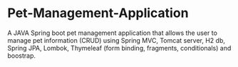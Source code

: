 # Pet-Management-Application
A JAVA Spring boot pet management application that allows the user to manage pet information (CRUD)  using Spring MVC, Tomcat server, H2 db, Spring JPA, Lombok, Thymeleaf (form binding, fragments, conditionals) and boostrap.
